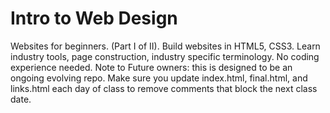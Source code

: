 # Intro to Web Design
Websites for beginners. (Part I of II). Build websites in HTML5, CSS3. Learn industry tools, page construction, industry specific terminology. No coding experience needed.
Note to Future owners: this is designed to be an ongoing evolving repo. Make sure you update index.html, final.html, and links.html each day of class to remove comments that block the next class date.